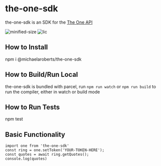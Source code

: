 # the-one-sdk
the-one-sdk is an SDK for the [The One API](https://the-one-api.dev/)

![minified-size](https://img.shields.io/bundlephobia/min/@michaelaroberts/the-one-sdk?style=flat)
![lic](https://img.shields.io/github/license/MichaelARoberts/michael-roberts-sdk)

## How to Install
npm i @michaelaroberts/the-one-sdk

## How to Build/Run Local
the-one-sdk is bundled with parcel, run ```npm run watch``` or ```npm run build``` to run the compiler, either in watch or build mode

## How to Run Tests
npm test

## Basic Functionality
```
import one from 'the-one-sdk'
const ring = one.setToken('YOUR-TOKEN-HERE');
const quotes = await ring.getQuotes();
console.log(quotes)
```